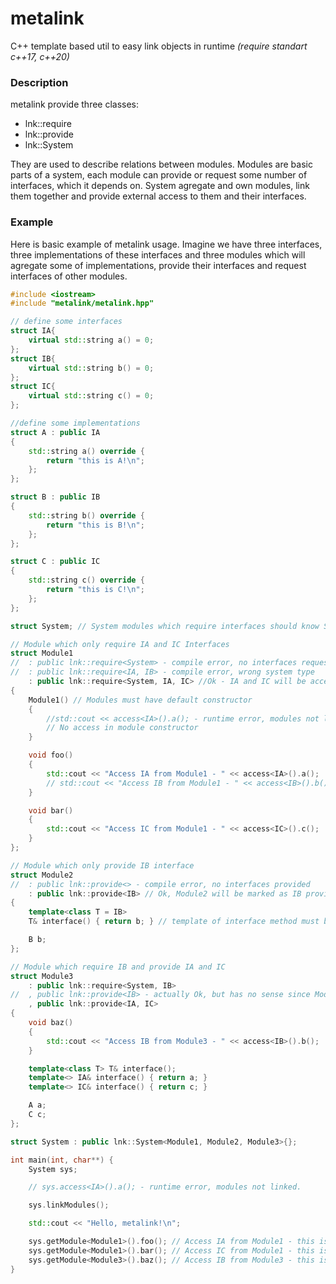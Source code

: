 # metalink
C++ template based util to easy link objects in runtime 
*(require standart c++17, c++20)*

### Description

metalink provide three classes:

- lnk::require
- lnk::provide
- lnk::System

They are used to describe relations between modules.
Modules are basic parts of a system, 
each module can provide or request some number of interfaces, which it depends on.
System agregate and own modules, link them together and provide external access to them and their interfaces.

### Example

Here is basic example of metalink usage.
Imagine we have three interfaces, three implementations of these interfaces
and three modules which will agregate some of implementations, provide their interfaces 
and request interfaces of other modules.


```C++
#include <iostream>
#include "metalink/metalink.hpp"

// define some interfaces
struct IA{
    virtual std::string a() = 0;
};
struct IB{
    virtual std::string b() = 0;
};
struct IC{
    virtual std::string c() = 0;
};
```

```C++
//define some implementations
struct A : public IA
{
    std::string a() override {
        return "this is A!\n";
    };
};

struct B : public IB
{
    std::string b() override {
        return "this is B!\n";
    };
};

struct C : public IC
{
    std::string c() override {
        return "this is C!\n";
    };
};
```

```C++
struct System; // System modules which require interfaces should know System type
```

```C++
// Module which only require IA and IC Interfaces
struct Module1
//  : public lnk::require<System> - compile error, no interfaces requested
//  : public lnk::require<IA, IB> - compile error, wrong system type
    : public lnk::require<System, IA, IC> //Ok - IA and IC will be accessable
{
    Module1() // Modules must have default constructor
    {
        //std::cout << access<IA>().a(); - runtime error, modules not linked
        // No access in module constructor
    }

    void foo()
    {
        std::cout << "Access IA from Module1 - " << access<IA>().a();
        // std::cout << "Access IB from Module1 - " << access<IB>().b(); - compile error, IB not available
    }

    void bar()
    {
        std::cout << "Access IC from Module1 - " << access<IC>().c();
    }
};

```


```C++
// Module which only provide IB interface
struct Module2
//  : public lnk::provide<> - compile error, no interfaces provided
    : public lnk::provide<IB> // Ok, Module2 will be marked as IB provider
{
    template<class T = IB>
    T& interface() { return b; } // template of interface method must be defined for providers 

    B b;
};
```

```C++
// Module which require IB and provide IA and IC
struct Module3
    : public lnk::require<System, IB>
//  , public lnk::provide<IB> - actually Ok, but has no sense since Module1 require IB and provide IB
    , public lnk::provide<IA, IC>
{
    void baz()
    {
        std::cout << "Access IB from Module3 - " << access<IB>().b();
    }

    template<class T> T& interface();
    template<> IA& interface() { return a; }
    template<> IC& interface() { return c; }

    A a;
    C c;
};
```

```C++
struct System : public lnk::System<Module1, Module2, Module3>{};
```

```C++
int main(int, char**) {
    System sys;

    // sys.access<IA>().a(); - runtime error, modules not linked.

    sys.linkModules();

    std::cout << "Hello, metalink!\n";

    sys.getModule<Module1>().foo(); // Access IA from Module1 - this is A!
    sys.getModule<Module1>().bar(); // Access IC from Module1 - this is C!
    sys.getModule<Module3>().baz(); // Access IB from Module3 - this is B!
}

```
